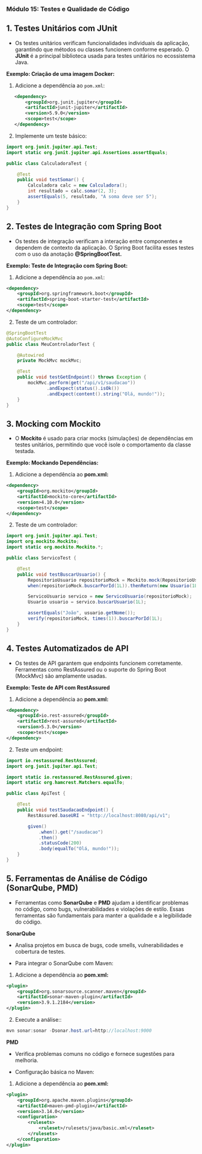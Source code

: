 ### Módulo 15: Testes e Qualidade de Código

## 1. Testes Unitários com JUnit

- Os testes unitários verificam funcionalidades individuais da aplicação, garantindo que métodos ou classes funcionem conforme esperado. O **JUnit** é a principal biblioteca usada para testes unitários no ecossistema Java.

**Exemplo: Criação de uma imagem Docker:**

1. Adicione a dependência ao `pom.xml`:

```xml
   <dependency>
       <groupId>org.junit.jupiter</groupId>
       <artifactId>junit-jupiter</artifactId>
       <version>5.9.0</version>
       <scope>test</scope>
   </dependency>
```

2. Implemente um teste básico:

```java
import org.junit.jupiter.api.Test;
import static org.junit.jupiter.api.Assertions.assertEquals;

public class CalculadoraTest {

    @Test
    public void testSomar() {
        Calculadora calc = new Calculadora();
        int resultado = calc.somar(2, 3);
        assertEquals(5, resultado, "A soma deve ser 5");
    }
}
```

## 2. Testes de Integração com Spring Boot

- Os testes de integração verificam a interação entre componentes e dependem de contexto da aplicação. O Spring Boot facilita esses testes com o uso da anotação **@SpringBootTest.**

**Exemplo: Teste de Integração com Spring Boot:**

1. Adicione a dependência ao `pom.xml`:

```xml
<dependency>
    <groupId>org.springframework.boot</groupId>
    <artifactId>spring-boot-starter-test</artifactId>
    <scope>test</scope>
</dependency>
```
2. Teste de um controlador:

```java
@SpringBootTest
@AutoConfigureMockMvc
public class MeuControladorTest {

    @Autowired
    private MockMvc mockMvc;

    @Test
    public void testGetEndpoint() throws Exception {
        mockMvc.perform(get("/api/v1/saudacao"))
               .andExpect(status().isOk())
               .andExpect(content().string("Olá, mundo!"));
    }
}
```

## 3. Mocking com Mockito

- O **Mockito** é usado para criar mocks (simulações) de dependências em testes unitários, permitindo que você isole o comportamento da classe testada.

**Exemplo: Mockando Dependências:**

1. Adicione a dependência ao **pom.xml:**

```xml
<dependency>
    <groupId>org.mockito</groupId>
    <artifactId>mockito-core</artifactId>
    <version>4.10.0</version>
    <scope>test</scope>
</dependency>
```
2. Teste de um controlador:

```java
import org.junit.jupiter.api.Test;
import org.mockito.Mockito;
import static org.mockito.Mockito.*;

public class ServicoTest {

    @Test
    public void testBuscarUsuario() {
        RepositorioUsuario repositorioMock = Mockito.mock(RepositorioUsuario.class);
        when(repositorioMock.buscarPorId(1L)).thenReturn(new Usuario(1L, "João"));

        ServicoUsuario servico = new ServicoUsuario(repositorioMock);
        Usuario usuario = servico.buscarUsuario(1L);

        assertEquals("João", usuario.getNome());
        verify(repositorioMock, times(1)).buscarPorId(1L);
    }
}
```

## 4. Testes Automatizados de API

- Os testes de API garantem que endpoints funcionem corretamente. Ferramentas como RestAssured ou o suporte do Spring Boot (MockMvc) são amplamente usadas.

**Exemplo: Teste de API com RestAssured**

1. Adicione a dependência ao **pom.xml:**

```xml
<dependency>
    <groupId>io.rest-assured</groupId>
    <artifactId>rest-assured</artifactId>
    <version>5.3.0</version>
    <scope>test</scope>
</dependency>
```
2. Teste um endpoint:

```java
import io.restassured.RestAssured;
import org.junit.jupiter.api.Test;

import static io.restassured.RestAssured.given;
import static org.hamcrest.Matchers.equalTo;

public class ApiTest {

    @Test
    public void testSaudacaoEndpoint() {
        RestAssured.baseURI = "http://localhost:8080/api/v1";

        given()
            .when().get("/saudacao")
            .then()
            .statusCode(200)
            .body(equalTo("Olá, mundo!"));
    }
}
```

## 5. Ferramentas de Análise de Código (SonarQube, PMD)

- Ferramentas como **SonarQube** e **PMD** ajudam a identificar problemas no código, como bugs, vulnerabilidades e violações de estilo. Essas ferramentas são fundamentais para manter a qualidade e a legibilidade do código.

**SonarQube**

- Analisa projetos em busca de bugs, code smells, vulnerabilidades e cobertura de testes.

- Para integrar o SonarQube com Maven:

1. Adicione a dependência ao **pom.xml:**

```xml
<plugin>
    <groupId>org.sonarsource.scanner.maven</groupId>
    <artifactId>sonar-maven-plugin</artifactId>
    <version>3.9.1.2184</version>
</plugin>
```
2. Execute a análise::

```java
mvn sonar:sonar -Dsonar.host.url=http://localhost:9000
```

**PMD**

- Verifica problemas comuns no código e fornece sugestões para melhoria.

- Configuração básica no Maven:

1. Adicione a dependência ao **pom.xml:**

```xml
<plugin>
    <groupId>org.apache.maven.plugins</groupId>
    <artifactId>maven-pmd-plugin</artifactId>
    <version>3.14.0</version>
    <configuration>
        <rulesets>
            <ruleset>/rulesets/java/basic.xml</ruleset>
        </rulesets>
    </configuration>
</plugin>
```
